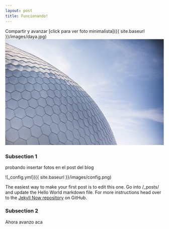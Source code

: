 ```yaml
---
layout: post
title: Funcionando!
---
```

Compartir y avanzar
[click para ver foto minimalista]({{ site.baseurl }}/images/daya.jpg)
<br>
![foto minimalista](/images/minimalist.jpg)
### Subsection 1
probando insertar fotos en el post del blog

![_config.yml]({{ site.baseurl }}/images/config.png)

The easiest way to make your first post is to edit this one. Go into /_posts/ and update the Hello World markdown file. For more instructions head over to the [Jekyll Now repository](https://github.com/barryclark/jekyll-now) on GitHub.
### Subsection 2
Ahora avanzo aca
